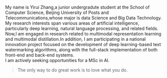 My name is Yirui Zhang,a junior undergradute student at the School of Computer Science, Beijing University of Posts and Telecommunications,whose major is data Science and Big Data Technology.\
My research interests span various areas of artificial intelligence, particularly deep learning, natural language processing, and related fields.\
Now,I am engaged in research related to multimodal representation learning and multimodal distillation.In addition, I am participating in a national innovation project focused on the development of deep learning-based text watermarking algorithms, along with the full-stack implementation of both front-end and back-end systems. \
I am actively seeking opportunities for a MSc in AI.
> The only way to do great work is to love what you do.


